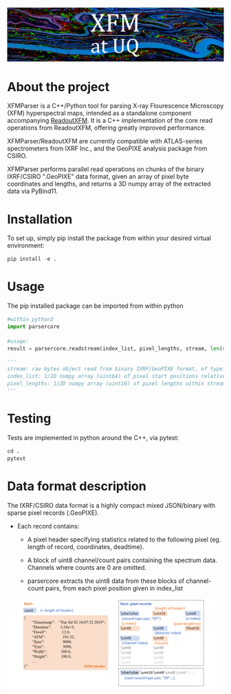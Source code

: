 <p align="left">
  <img src="./docs/IMG/header.png" alt="Spectrum" width="1024">
  <br />
</p>

# About the project

XFMParser is a C++/Python tool for parsing X-ray Flourescence Microscopy (XFM) hyperspectral maps, intended as a standalone component accompanying [ReadoutXFM](https://github.com/lachlanc61/ReadoutXFM). It is a C++ implementation of the core read operations from ReadoutXFM, offering greatly improved performance. 

XFMParser/ReadoutXFM are currently compatible with ATLAS-series spectrometers from IXRF Inc., and the GeoPIXE analysis package from CSIRO. 

XFMParser performs parallel read operations on chunks of the binary IXRF/CSIRO ".GeoPIXE" data format, given an array of pixel byte coordinates and lengths, and returns a 3D numpy array of the extracted data via PyBind11. 


# Installation

To set up, simply pip install the package from within your desired virtual environment:

```py
pip install -e .
```


# Usage

The pip installed package can be imported from within python

```py
#within python3
import parsercore

#usage:
result = parsercore.readstream(index_list, pixel_lengths, stream, len(stream) )

```

```py
'''
stream: raw bytes object read from binary IXRF/GeoPIXE format, of type: bytes, length: (len(stream))
index_list: 1/2D numpy array (uint64) of pixel start positions relative to beginning of stream
pixel_lengths: 1/2D numpy array (uint16) of pixel lengths within stream
'''
```


# Testing
Tests are implemented in python around the C++, via pytest:

```py
cd .
pytest
```

# Data format description

The IXRF/CSIRO data format is a highly compact mixed JSON/binary with sparse pixel records (.GeoPIXE).

- Each record contains: 
    - A pixel header specifying statistics related to the following pixel (eg. length of record, coordinates, deadtime).

    - A block of uint8 channel/count pairs containing the spectrum data. Channels where counts are 0 are omitted.  

    - parsercore extracts the uint8 data from these blocks of channel-count pairs, from each pixel position given in index_list

<p align="left">
  <img src="./docs/IMG/fileformat4.png" alt="Spectrum" width="1024">
  <br />
</p>
